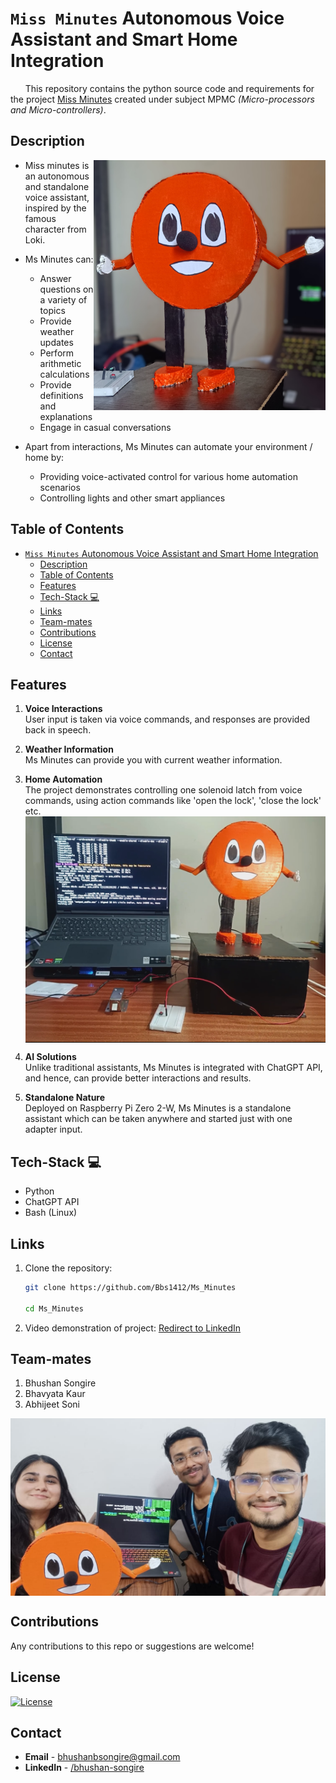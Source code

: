 # `Miss Minutes` Autonomous Voice Assistant and Smart Home Integration

&nbsp; &nbsp; &nbsp;
This repository contains the python source code and requirements for the project <u>Miss Minutes</u> created under subject MPMC *(Micro-processors and Micro-controllers)*.

## Description
<img align="right" src="./assets/Ms_Minutes.jpg" height=400>  

- Miss minutes is an autonomous and standalone voice assistant, inspired by the famous character from Loki.  

- Ms Minutes can:
  * Answer questions on a variety of topics
  * Provide weather updates
  * Perform arithmetic calculations
  * Provide definitions and explanations
  * Engage in casual conversations
  
- Apart from interactions, Ms Minutes can automate your environment / home by:
  * Providing voice-activated control for various home automation scenarios
  * Controlling lights and other smart appliances

## Table of Contents

- [`Miss Minutes` Autonomous Voice Assistant and Smart Home Integration](#miss-minutes-autonomous-voice-assistant-and-smart-home-integration)
  - [Description](#description)
  - [Table of Contents](#table-of-contents)
  - [Features](#features)
  - [Tech-Stack 💻](#tech-stack-)
  - [Links](#links)
  - [Team-mates](#team-mates)
  - [Contributions](#contributions)
  - [License](#license)
  - [Contact](#contact)


## Features

   1. **Voice Interactions**   
      User input is taken via voice commands, and responses are provided back in speech.

   2. **Weather Information**    
      Ms Minutes can provide you with current weather information.

   3. **Home Automation**   
      The project demonstrates controlling one solenoid latch from voice commands, using action commands like 'open the lock', 'close the lock' etc.
      <img align="center" src="./assets/Hardware.png">
      
   4. **AI Solutions**   
      Unlike traditional assistants, Ms Minutes is integrated with ChatGPT API, and hence, can provide better interactions and results.

   5. **Standalone Nature**   
      Deployed on Raspberry Pi Zero 2-W, Ms Minutes is a standalone assistant which can be taken anywhere and started just with one adapter input.

      <!-- <img align="center" src="./assets/Cover.jpg"> -->



## Tech-Stack 💻
   - Python
   - ChatGPT API
   - Bash (Linux)

## Links

1. Clone the repository:
    ```bash
    git clone https://github.com/Bbs1412/Ms_Minutes

    cd Ms_Minutes
    ```

1. Video demonstration of project:
   [Redirect to LinkedIn](https://www.linkedin.com/posts/bhushan-songire_voiceassistant-raspberrypi-techprojects-activity-7142895488197951490-R7Kh?utm_source=share&utm_medium=member_desktop) 
  

## Team-mates 

   1. Bhushan Songire
   2. Bhavyata Kaur
   3. Abhijeet Soni
   <img align="center" src="./assets/Team.jpg">
   
   
## Contributions  

   Any contributions to this repo or suggestions are welcome! 

## License
[![License][shield]][link]


## Contact

   - **Email** - [bhushanbsongire@gmail.com](bhushanbsongire@gmail.com)
   - **LinkedIn** - [/bhushan-songire](https://www.linkedin.com/in/bhushan-songire/)


<!-- ## Acknowledgments -->
   <!-- - Thanks to .. for ... -->

<!-- Others -->
<!--
[shield]: https://img.shields.io/badge/License-CC%20BY--NC--SA%204.0-brightgreen

[link]: https://creativecommons.org/licenses/by-nc-sa/4.0/
-->

<!-- 
-->
[shield]: https://img.shields.io/badge/License-GNU%20--%20GPL%20v3.0-blue.svg

[link]: https://www.gnu.org/licenses/gpl-3.0
